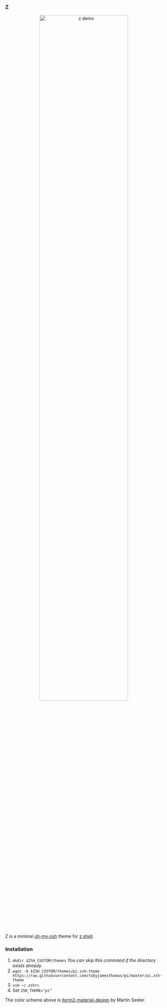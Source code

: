 ### Z

<p align="center">
  <img src="demo.gif" alt="z demo" width="75%">
</p>

Z is a minimal [oh-my-zsh](https://ohmyz.sh) theme for [z shell](https://www.zsh.org/).

### Installation
1. `mkdir $ZSH_CUSTOM/themes` _You can skip this command if the directory exists already_
2. `wget -O $ZSH_CUSTOM/themes/pi.zsh-theme https://raw.githubusercontent.com/tobyjamesthomas/pi/master/pi.zsh-theme`
3. `vim ~/.zshrc`
4. Set `ZSH_THEME="pi"`

The color scheme above is [iterm2-material-design](https://github.com/MartinSeeler/iterm2-material-design) by Martin Seeler.
